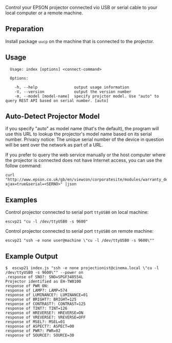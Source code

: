 Control your EPSON projector connected vio USB or serial cable to your local computer or a remote machine.

Preparation
-----------

Install package `uucp` on the machine that is connected to the projector.

Usage
-----

```
  Usage: index [options] <connect-command>

  Options:

    -h, --help                output usage information
    -V, --version             output the version number
    -m, --model [model-name]  specify projctor model. Use "auto" to query REST API based on serial number. [auto]

```

Auto-Detect Projector Model
---------------------------
if you specify "auto" as model name (that's the default), the program will use this URL to lookup the projector's model name based on its serial number.
Privacy notice: The unique serial number of the device in question will be sent over the network as part of a URL.

If you prefer to query the web service manually or the host computer where the projector is connected does not have Internet access, you can use the follow command:

```
curl "http://www.epson.co.uk/gb/en/viewcon/corporatesite/modules/warranty_details/search?ajax=true&serial=<SERNO>" |json
```

Examples
--------

Control projector connected to serial port `ttyUSB0` on local machine:

```
escvp21 "cu -l /dev/ttyUSB0 -s 9600"
```

Control projector connected to serial port `ttyUSB0` on remote machine:

```
escvp21 "ssh -e none user@machine \"cu -l /dev/ttyUSB0 -s 9600\""
```

Example Output
--------------

```
$  escvp21 index.js "ssh -e none projectionist@cinema.local \"cu -l /dev/ttyUSB0 -s 9600\"" --power on
.response of SNO?: SNO=SPGF340554L
Projector identified as EH-TW8100
response of PWR ON:
response of LAMP?: LAMP=574
response of LUMINANCE?: LUMINANCE=01
response of BRIGHT?: BRIGHT=125
response of CONTRAST?: CONTRAST=125
response of TINT?: TINT=126
response of HREVERSE?: HREVERSE=ON
response of VREVERSE?: VREVERSE=OFF
response of MSEL?: MSEL=01
response of ASPECT?: ASPECT=00
response of PWR?: PWR=02
response of SOURCE?: SOURCE=30
```

